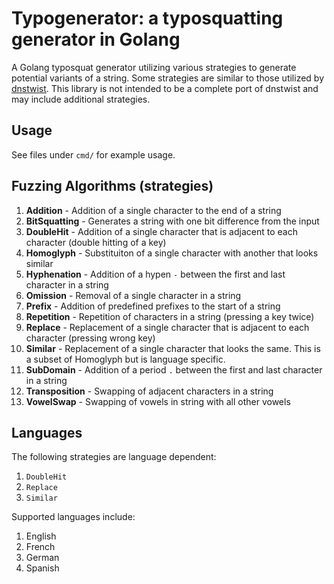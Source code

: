 # Typogenerator: a typosquatting generator in Golang

A Golang typosquat generator utilizing various strategies to generate potential variants of a string. Some strategies are similar to those utilized by [dnstwist](https://github.com/elceef/dnstwist). This library is not intended to be a complete port of dnstwist and may include additional strategies.

## Usage

See files under `cmd/` for example usage.

## Fuzzing Algorithms (strategies)

1. **Addition** - Addition of a single character to the end of a string
1. **BitSquatting** - Generates a string with one bit difference from the input
1. **DoubleHit** - Addition of a single character that is adjacent to each character (double hitting of a key)
1. **Homoglyph** - Substituiton of a single character with another that looks similar
1. **Hyphenation** - Addition of a hypen `-` between the first and last character in a string
1. **Omission** - Removal of a single character in a string
1. **Prefix** - Addition of predefined prefixes to the start of a string
1. **Repetition** - Repetition of characters in a string (pressing a key twice)
1. **Replace** - Replacement of a single character that is adjacent to each character (pressing wrong key)
1. **Similar** - Replacement of a single character that looks the same. This is a subset of Homoglyph but is language specific.
1. **SubDomain** - Addition of a period `.` between the first and last character in a string
1. **Transposition** - Swapping of adjacent characters in a string
1. **VowelSwap** - Swapping of vowels in string with all other vowels

## Languages

The following strategies are language dependent:

1. `DoubleHit`
1. `Replace`
1. `Similar`

Supported languages include:

1. English
1. French
1. German
1. Spanish
